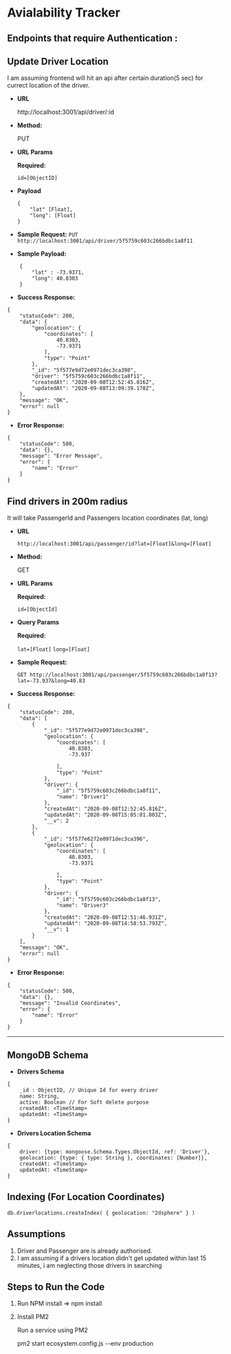 # Avialability Tracker

## Endpoints that require Authentication :

**Update Driver Location**
---- 

I am assuming frontend will hit an api after certain duration(5 sec) for currect location of the driver.

* **URL**

    http://localhost:3001/api/driver/:id

* **Method:**

    PUT

*  **URL Params**

    **Required:**
 
   `id=[ObjectID]`
   
*  **Payload**

    ```
    {
        "lat" [Float],
        "long": [Float]
    }
    ```

* **Sample Request:**
 `PUT http://localhost:3001/api/driver/5f5759c603c266bdbc1a8f11`


* **Sample Payload:**
```
    {
        "lat" : -73.9371,
        "long": 40.8303
    }
```
* **Success Response:**
```
{
    "statusCode": 200,
    "data": {
        "geolocation": {
            "coordinates": [
                40.8303,
                -73.9371
            ],
            "type": "Point"
        },
        "_id": "5f577e9d72e0971dec3ca398",
        "driver": "5f5759c603c266bdbc1a8f11",
        "createdAt": "2020-09-08T12:52:45.816Z",
        "updatedAt": "2020-09-08T13:09:39.178Z",
    },
    "message": "OK",
    "error": null
}
```

* **Error Response:**
```
{
    "statusCode": 500,
    "data": {},
    "message": "Error Message",
    "error": {
        "name": "Error"
    }
}
```

**Find drivers in 200m radius**
---- 
 

It will take PassengerId and Passengers location coordinates (lat, long)

* **URL**

    `http://localhost:3001/api/passenger/id?lat=[Float]&long=[Float]`

* **Method:**

    GET

*  **URL Params**

    **Required:**
 
   `id=[ObjectId]`


*  **Query Params**

    **Required:**

    `lat=[Float]`
    `long=[Float]`



* **Sample Request:**

    `GET http://localhost:3001/api/passenger/5f5759c603c266bdbc1a8f13?lat=-73.937&long=40.83`


* **Success Response:**
```
{
    "statusCode": 200,
    "data": [
        {
            "_id": "5f577e9d72e0971dec3ca398",
            "geolocation": {
                "coordinates": [
                    40.8303,
                    -73.937
                    
                ],
                "type": "Point"
            },
            "driver": {
                "_id": "5f5759c603c266bdbc1a8f11",
                "name": "Driver1"
            },
            "createdAt": "2020-09-08T12:52:45.816Z",
            "updatedAt": "2020-09-08T15:05:01.803Z",
            "__v": 2
        },
        {
            "_id": "5f577e6272e0971dec3ca396",
            "geolocation": {
                "coordinates": [
                    40.8303,
                    -73.9371
                    
                ],
                "type": "Point"
            },
            "driver": {
                "_id": "5f5759c603c266bdbc1a8f13",
                "name": "Driver3"
            },
            "createdAt": "2020-09-08T12:51:46.931Z",
            "updatedAt": "2020-09-08T14:58:53.793Z",
            "__v": 1
        }
    ],
    "message": "OK",
    "error": null
}
```

* **Error Response:**
```
{
    "statusCode": 500,
    "data": {},
    "message": "Invalid Coordinates",
    "error": {
        "name": "Error"
    }
}
```
---------------------------------------------
**MongoDB Schema**
---- 

* **Drivers Schema**

```
{
    _id : ObjectID, // Unique Id for every driver
    name: String,
    active: Boolean // For Soft delete purpose
    createdAt: <TimeStamp>
    updatedAt: <TimeStamp>
}
```

* **Drivers Location Schema**
```
{
    driver: {type: mongoose.Schema.Types.ObjectId, ref: 'Driver'},
    geolocation: {type: { type: String }, coordinates: [Number]},
    createdAt: <TimeStamp>
    updatedAt: <TimeStamp>
}
```


**Indexing (For Location Coordinates)**
---- 
```db.driverlocations.createIndex( { geolocation: "2dsphere" } )```

**Assumptions**
----

1. Driver and Passenger are is already authorised.
2. I am assuming if a drivers location didn't get updated within last 15 minutes, i am neglecting those drivers in searching



**Steps to Run the Code**
----

1. Run NPM install => npm install
2. Install PM2

    Run a service using PM2

    pm2 start ecosystem.config.js --env production


